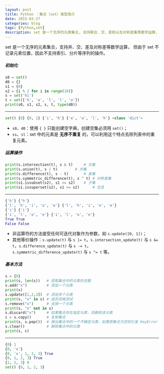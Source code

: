 ```yaml
---
layout: post
title: Python ：集合（set）类型简介
date: 2015-03-27
categories: blog
tags: [Python,set]
description: set 是一个无序的元素集合, 支持联合、交、差和以及对称差集等数学运算， 但由于 set 不记录元素位置，因此不支持索引、分片等序列的操作。
---
```

set 是一个无序的元素集合，支持并、交、差及对称差等数学运算， 但由于 set 不记录元素位置，因此不支持索引、分片等序列的操作。

##### 初始化

```py
s0 = set()
d0 = {}
s1 = {0}
s2 = {i % 2 for i in range(10)}
s = set('hi')
t = set(['h', 'e', 'l', 'l', 'o'])
print(s0, s1, s2, s, t, type(d0))
```
---

```py
set() {0} {0, 1} {'i', 'h'} {'e', 'o', 'l', 'h'} <class 'dict'>
```

- `s0`、`d0`：使用 `{ }` 只能创建空字典，创建空集必须用 `set()`；
- `ss`、`sl`：set 中的元素是 **无序不重复** 的，可以利用这个特点去除列表中的重复元素。

##### 运算操作

```py
print(s.intersection(t), s & t)		# 交集
print(s.union(t), s | t) 		# 并集 
print(s.difference(t), s - t)		# 差集 
print(s.symmetric_difference(t), s ^ t)	# 对称差集 
print(s1.issubset(s2), s1 <= s2)	# 子集
print(s1.issuperset(s2), s1 >= s2)      # 包含
```
---

```py
{'h'} {'h'}
{'l', 'h', 'i', 'o', 'e'} {'l', 'h', 'i', 'o', 'e'}
{'i'} {'i'}
{'i', 'l', 'o', 'e'} {'i', 'l', 'o', 'e'}
True True
False False
```

- 非运算符的方法接受任何可迭代对象作为参数，如 `s.update([0, 1])`；
- 其他等价操作：`s.update(t)` 与 `s |= t`，`s.intersection_update(t)` 与 `s &= t`，`s.difference_update(t)` 与 `s -= t`，`s.symmetric_difference_update(t)` 与 `s ^= t` 等。

##### 基本方法

```py
s = {0}
print(s, len(s))   # 获取集合中的元素的总数
s.add("x")         # 添加一个元素
print(s)
s.update([1,2,3])  # 添加多个元素
print(s, "x" in s) # 成员资格测试
s.remove("x")      # 去掉一个元素
print(s, "x" not in s)  
s.discard("x")     # 如果集合存在指定元素，则删除该元素
c = s.copy()       # 复制集合     
print(s, s.pop())  # 弹出集合中的一个不确定元素，如果原集合为空则引发 KeyError
s.clear()          # 删除集合中的元素
print(s, c)
```
---

```py
{0} 1
{0, 'x'}
{0, 'x', 1, 2, 3} True
{0, 1, 2, 3} True
{1, 2, 3} 0
set() {0, 1, 2, 3}
```

